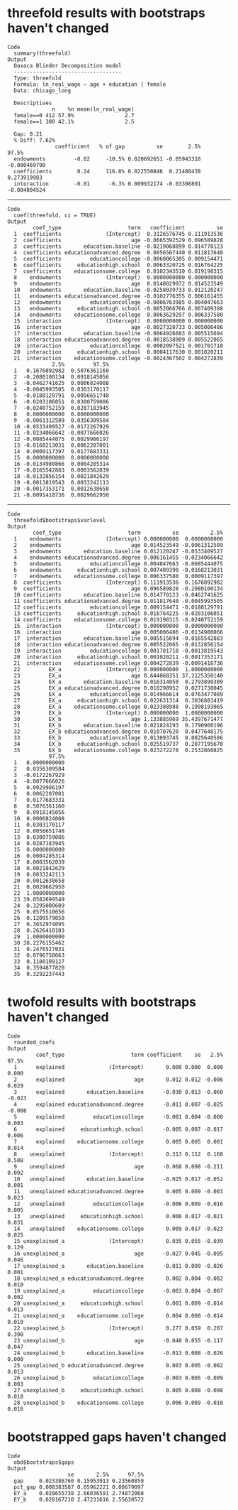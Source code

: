 # threefold results with bootstraps haven't changed

    Code
      summary(threefold)
    Output
      Oaxaca Blinder Decomposition model
      ----------------------------------
      Type: threefold
      Formula: ln_real_wage ~ age + education | female
      Data: chicago_long
      
      Descriptives
                  n    %n mean(ln_real_wage)
      female==0 412 57.9%                2.7
      female==1 300 42.1%                2.5
      
      Gap: 0.21
      % Diff: 7.62%
                   coefficient   % of gap          se        2.5%        97.5%
      endowments         -0.02     -10.5% 0.020692651 -0.05943318 -0.000469790
      coefficients        0.24     116.8% 0.022550846  0.21480438  0.273919983
      interaction        -0.01      -6.3% 0.009932174 -0.03398801 -0.004804524

---

    Code
      coef(threefold, ci = TRUE)
    Output
            coef_type                     term   coefficient          se
      1  coefficients              (Intercept)  0.3126576745 0.111913536
      2  coefficients                      age -0.0665392529 0.096589828
      3  coefficients       education.baseline -0.0219068899 0.014770123
      4  coefficients educationadvanced.degree  0.0056567440 0.011817640
      5  coefficients         educationcollege -0.0060065385 0.009154471
      6  coefficients     educationhigh.school  0.0063320725 0.016764225
      7  coefficients    educationsome.college  0.0102343510 0.019198315
      8    endowments              (Intercept)  0.0000000000 0.000000000
      9    endowments                      age  0.0140029972 0.014523549
      10   endowments       education.baseline -0.0258039733 0.012120247
      11   endowments educationadvanced.degree -0.0102776355 0.006161455
      12   endowments         educationcollege -0.0006763985 0.004047663
      13   endowments     educationhigh.school -0.0052066766 0.007409398
      14   endowments    educationsome.college  0.0063629297 0.006337580
      15  interaction              (Intercept)  0.0000000000 0.000000000
      16  interaction                      age -0.0027328733 0.005006486
      17  interaction       education.baseline -0.0064926603 0.005515694
      18  interaction educationadvanced.degree -0.0018538909 0.005522065
      19  interaction         educationcollege  0.0002097521 0.001701718
      20  interaction     educationhigh.school  0.0004117630 0.001020211
      21  interaction    educationsome.college -0.0024367502 0.004272839
                  2.5%         97.5%
      1   0.1676892982  0.5076361160
      2  -0.2080100134  0.0918145056
      3  -0.0462741625  0.0006824008
      4  -0.0045993505  0.0303170117
      5  -0.0180129791  0.0056651748
      6  -0.0203106051  0.0300759086
      7  -0.0240752159  0.0287183945
      8   0.0000000000  0.0000000000
      9  -0.0061312589  0.0356309584
      10 -0.0533409527 -0.0172267929
      11 -0.0234066642 -0.0077666026
      12 -0.0085444075  0.0029986197
      13 -0.0168213031  0.0062207001
      14  0.0009117397  0.0177683331
      15  0.0000000000  0.0000000000
      16 -0.0134980866  0.0004285314
      17 -0.0165542883  0.0003562039
      18 -0.0132856154  0.0021842629
      19 -0.0013819543  0.0033242113
      20 -0.0017353171  0.0012638658
      21 -0.0091418736  0.0029662950

---

    Code
      threefold$bootstraps$varlevel
    Output
            coef_type                     term          se          2.5%
      1    endowments              (Intercept) 0.000000000  0.0000000000
      2    endowments                      age 0.014523549 -0.0061312589
      3    endowments       education.baseline 0.012120247 -0.0533409527
      4    endowments educationadvanced.degree 0.006161455 -0.0234066642
      5    endowments         educationcollege 0.004047663 -0.0085444075
      6    endowments     educationhigh.school 0.007409398 -0.0168213031
      7    endowments    educationsome.college 0.006337580  0.0009117397
      8  coefficients              (Intercept) 0.111913536  0.1676892982
      9  coefficients                      age 0.096589828 -0.2080100134
      10 coefficients       education.baseline 0.014770123 -0.0462741625
      11 coefficients educationadvanced.degree 0.011817640 -0.0045993505
      12 coefficients         educationcollege 0.009154471 -0.0180129791
      13 coefficients     educationhigh.school 0.016764225 -0.0203106051
      14 coefficients    educationsome.college 0.019198315 -0.0240752159
      15  interaction              (Intercept) 0.000000000  0.0000000000
      16  interaction                      age 0.005006486 -0.0134980866
      17  interaction       education.baseline 0.005515694 -0.0165542883
      18  interaction educationadvanced.degree 0.005522065 -0.0132856154
      19  interaction         educationcollege 0.001701718 -0.0013819543
      20  interaction     educationhigh.school 0.001020211 -0.0017353171
      21  interaction    educationsome.college 0.004272839 -0.0091418736
      22         EX_a              (Intercept) 0.000000000  1.0000000000
      23         EX_a                      age 0.644068351 37.2125350140
      24         EX_a       education.baseline 0.016314050  0.2793899309
      25         EX_a educationadvanced.degree 0.010298952  0.0271738045
      26         EX_a         educationcollege 0.014966614  0.0763477089
      27         EX_a     educationhigh.school 0.022631314  0.3036881419
      28         EX_a    educationsome.college 0.023388988  0.1998193065
      29         EX_b              (Intercept) 0.000000000  1.0000000000
      30         EX_b                      age 1.133885969 35.4397671477
      31         EX_b       education.baseline 0.021824193  0.1790900196
      32         EX_b educationadvanced.degree 0.010707620  0.0477648175
      33         EX_b         educationcollege 0.013093745  0.0825640586
      34         EX_b     educationhigh.school 0.025519737  0.2877195670
      35         EX_b    educationsome.college 0.023272278  0.2532860825
                 97.5%
      1   0.0000000000
      2   0.0356309584
      3  -0.0172267929
      4  -0.0077666026
      5   0.0029986197
      6   0.0062207001
      7   0.0177683331
      8   0.5076361160
      9   0.0918145056
      10  0.0006824008
      11  0.0303170117
      12  0.0056651748
      13  0.0300759086
      14  0.0287183945
      15  0.0000000000
      16  0.0004285314
      17  0.0003562039
      18  0.0021842629
      19  0.0033242113
      20  0.0012638658
      21  0.0029662950
      22  1.0000000000
      23 39.0582699549
      24  0.3295000609
      25  0.0575510656
      26  0.1209579058
      27  0.3652974095
      28  0.2626410103
      29  1.0000000000
      30 38.2276155462
      31  0.2476527031
      32  0.0796758663
      33  0.1180109127
      34  0.3594877820
      35  0.3292237443

# twofold results with bootstraps haven't changed

    Code
      rounded_coefs
    Output
             coef_type                     term coefficient    se   2.5%  97.5%
      1      explained              (Intercept)       0.000 0.000  0.000  0.000
      2      explained                      age       0.012 0.012 -0.006  0.029
      3      explained       education.baseline      -0.030 0.013 -0.060 -0.023
      4      explained educationadvanced.degree      -0.011 0.007 -0.025 -0.008
      5      explained         educationcollege      -0.001 0.004 -0.008  0.003
      6      explained     educationhigh.school      -0.005 0.007 -0.017  0.006
      7      explained    educationsome.college       0.005 0.005  0.001  0.014
      8    unexplained              (Intercept)       0.313 0.112  0.168  0.508
      9    unexplained                      age      -0.068 0.098 -0.211  0.092
      10   unexplained       education.baseline      -0.025 0.017 -0.052  0.001
      11   unexplained educationadvanced.degree       0.005 0.009 -0.003  0.023
      12   unexplained         educationcollege      -0.006 0.009 -0.016  0.005
      13   unexplained     educationhigh.school       0.006 0.017 -0.021  0.031
      14   unexplained    educationsome.college       0.009 0.017 -0.023  0.025
      15 unexplained_a              (Intercept)       0.035 0.055 -0.039  0.129
      16 unexplained_a                      age      -0.027 0.045 -0.095  0.046
      17 unexplained_a       education.baseline      -0.011 0.009 -0.026  0.001
      18 unexplained_a educationadvanced.degree       0.002 0.004 -0.002  0.010
      19 unexplained_a         educationcollege      -0.003 0.004 -0.007  0.002
      20 unexplained_a     educationhigh.school       0.001 0.009 -0.014  0.013
      21 unexplained_a    educationsome.college       0.004 0.008 -0.014  0.010
      22 unexplained_b              (Intercept)       0.277 0.059  0.207  0.390
      23 unexplained_b                      age      -0.040 0.055 -0.117  0.047
      24 unexplained_b       education.baseline      -0.013 0.008 -0.026  0.000
      25 unexplained_b educationadvanced.degree       0.003 0.005 -0.002  0.013
      26 unexplained_b         educationcollege      -0.003 0.005 -0.009  0.003
      27 unexplained_b     educationhigh.school       0.005 0.008 -0.008  0.018
      28 unexplained_b    educationsome.college       0.006 0.009 -0.010  0.016

# bootstrapped gaps haven't changed

    Code
      obd$bootstraps$gaps
    Output
                       se       2.5%      97.5%
      gap     0.023386760 0.15953913 0.23560859
      pct_gap 0.008383587 0.05962221 0.08679097
      EY_a    0.028655738 2.66036591 2.74872068
      EY_b    0.028167210 2.47231616 2.55630572

